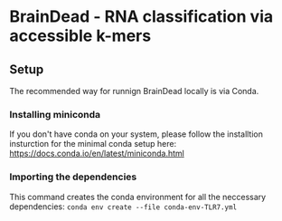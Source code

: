# BrainDead - RNA classification via accessible k-mers

## Setup

The recommended way for runnign BrainDead locally is via Conda.

### Installing miniconda

If you don't have conda on your system, please follow the installtion insturction for the minimal conda setup here: https://docs.conda.io/en/latest/miniconda.html

### Importing the dependencies

This command creates the conda environment for all the neccessary dependencies: `conda env create --file conda-env-TLR7.yml`

